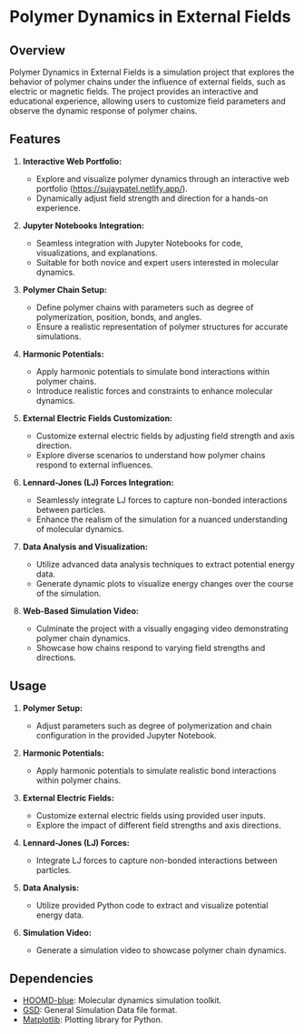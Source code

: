 # Polymer Dynamics in External Fields

## Overview

Polymer Dynamics in External Fields is a simulation project that explores the behavior of polymer chains under the influence of external fields, such as electric or magnetic fields. The project provides an interactive and educational experience, allowing users to customize field parameters and observe the dynamic response of polymer chains.

## Features

1. **Interactive Web Portfolio:**
   - Explore and visualize polymer dynamics through an interactive web portfolio (https://sujaypatel.netlify.app/).
   - Dynamically adjust field strength and direction for a hands-on experience.

2. **Jupyter Notebooks Integration:**
   - Seamless integration with Jupyter Notebooks for code, visualizations, and explanations.
   - Suitable for both novice and expert users interested in molecular dynamics.

3. **Polymer Chain Setup:**
   - Define polymer chains with parameters such as degree of polymerization, position, bonds, and angles.
   - Ensure a realistic representation of polymer structures for accurate simulations.

4. **Harmonic Potentials:**
   - Apply harmonic potentials to simulate bond interactions within polymer chains.
   - Introduce realistic forces and constraints to enhance molecular dynamics.

5. **External Electric Fields Customization:**
   - Customize external electric fields by adjusting field strength and axis direction.
   - Explore diverse scenarios to understand how polymer chains respond to external influences.

6. **Lennard-Jones (LJ) Forces Integration:**
   - Seamlessly integrate LJ forces to capture non-bonded interactions between particles.
   - Enhance the realism of the simulation for a nuanced understanding of molecular dynamics.

7. **Data Analysis and Visualization:**
   - Utilize advanced data analysis techniques to extract potential energy data.
   - Generate dynamic plots to visualize energy changes over the course of the simulation.

8. **Web-Based Simulation Video:**
   - Culminate the project with a visually engaging video demonstrating polymer chain dynamics.
   - Showcase how chains respond to varying field strengths and directions.

## Usage

1. **Polymer Setup:**
   - Adjust parameters such as degree of polymerization and chain configuration in the provided Jupyter Notebook.

2. **Harmonic Potentials:**
   - Apply harmonic potentials to simulate realistic bond interactions within polymer chains.

3. **External Electric Fields:**
   - Customize external electric fields using provided user inputs.
   - Explore the impact of different field strengths and axis directions.

4. **Lennard-Jones (LJ) Forces:**
   - Integrate LJ forces to capture non-bonded interactions between particles.

5. **Data Analysis:**
   - Utilize provided Python code to extract and visualize potential energy data.

6. **Simulation Video:**
   - Generate a simulation video to showcase polymer chain dynamics.

## Dependencies

- [HOOMD-blue](https://glotzerlab.engin.umich.edu/hoomd-blue/): Molecular dynamics simulation toolkit.
- [GSD](https://gsd.readthedocs.io/en/stable/): General Simulation Data file format.
- [Matplotlib](https://matplotlib.org/): Plotting library for Python.
